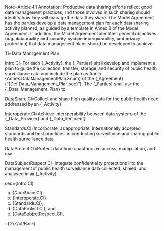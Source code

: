 Note=Article 4.1 Annotation: Productive data sharing efforts reflect good data management practices, and those involved in such sharing should identify how they will manage the data they share. The Model Agreement has the parties develop a data management plan for each data sharing activity planned, as guided by a template in Annex B of the Model Agreement. In addition, the Model Agreement identifies general objectives (e.g. data quality and security, system interoperability, and privacy protection) that data management plans should be developed to achieve.

Ti=Data Management Plan

Intro.Cl=For each {_Activity}, the {_Parties} shall develop and implement a plan to guide the collection, transfer, storage, and security of public health surveillance data and include the plan as Annex {Annex.DataManagementPlan.Xnum} of the {_Agreement} (“{Def.Data_Management_Plan.sec}”). The {_Parties} shall use the {_Data_Management_Plan} to

DataShare.Cl=Collect and share high quality data for the public health need addressed by an {_Activity}

Interoperate.Cl=Achieve interoperability between data systems of the {_Data_Provider} and {_Data_Recipient}

Standards.Cl=Incorporate, as appropriate, internationally accepted standards and best practices on conducting surveillance and sharing public health surveillance data

DataProtect.Cl=Protect data from unauthorized access, manipulation, and use

DataSubjectRespect.Cl=Integrate confidentiality protections into the management of public health surveillance data collected, shared, and analysed in an {_Activity}

sec={Intro.Cl}<ol type="a"><li>{DataShare.Cl}:<li>{Interoperate.Cl}<li>{Standards.Cl};<li>{DataProtect.Cl}; and<li>{DataSubjectRespect.Cl}.</ol>

=[G/Z/ol/Base]